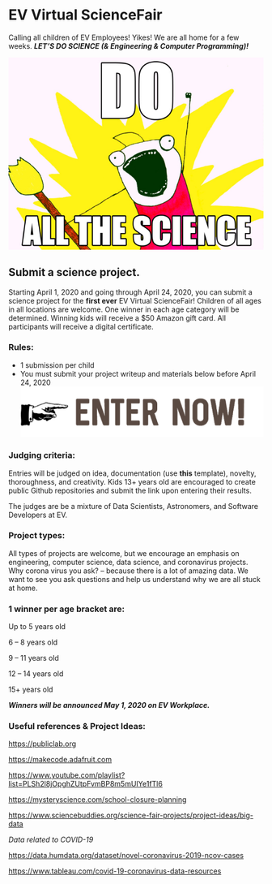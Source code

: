 # EV Virtual ScienceFair

Calling all children of EV Employees! Yikes! We are all home for a few weeks. <i><b>LET’S DO SCIENCE (& Engineering & Computer Programming)!</b></i>

![](sarc-orgo-meme.jpg)

## Submit a science project.
Starting April 1, 2020 and going through April 24, 2020, you can submit a science project for the <b>first ever</b> EV Virtual ScienceFair! Children of all ages in all locations are welcome. One winner in each age category will be determined. Winning kids will receive a $50 Amazon gift card. All participants will receive a digital certificate.

### Rules:
- 1 submission per child
- You must submit your project writeup and materials below before April 24, 2020
<a src href='https://forms.gle/H83mCFWoG1LVQay46'>![](unnamed.png)</a>


### Judging criteria:
Entries will be judged on idea, documentation (use <a src http='https://github.com/shaystrong/sciencefair/blob/master/Template.md'><b>this</b> template</a>), novelty, thoroughness, and creativity. Kids 13+ years old are encouraged to create public Github repositories and submit the link upon entering their results. 

The judges are be a mixture of Data Scientists, Astronomers, and Software Developers at EV.

### Project types:
All types of projects are welcome, but we encourage an emphasis on engineering, computer science, data science, and coronavirus projects. Why corona virus you ask? – because there is a lot of amazing data. We want to see you ask questions and help us understand why we are all stuck at home.

### 1 winner per age bracket are:
Up to 5 years old

6 – 8 years old

9 – 11 years old

12 – 14 years old

15+ years old


<b><i> Winners will be announced May 1, 2020 on EV Workplace.</i></b>

### Useful references & Project Ideas:

https://publiclab.org

https://makecode.adafruit.com

https://www.youtube.com/playlist?list=PLSh2l8jOpghZUtpFvmBP8m5mUIYe1fTl6

https://mysteryscience.com/school-closure-planning

https://www.sciencebuddies.org/science-fair-projects/project-ideas/big-data

<i>Data related to COVID-19</i>

https://data.humdata.org/dataset/novel-coronavirus-2019-ncov-cases

https://www.tableau.com/covid-19-coronavirus-data-resources


